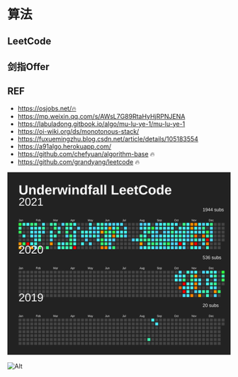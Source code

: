 # 算法
## LeetCode
## 剑指Offer


## REF
- https://osjobs.net/🔥
- https://mp.weixin.qq.com/s/AWsL7G89RtaHyHjRPNJENA
- https://labuladong.gitbook.io/algo/mu-lu-ye-1/mu-lu-ye-1 
- https://oi-wiki.org/ds/monotonous-stack/
- https://fuxuemingzhu.blog.csdn.net/article/details/105183554
- https://a91algo.herokuapp.com/
- https://github.com/chefyuan/algorithm-base 🔥
- https://github.com/grandyang/leetcode 🔥


![](https://raw.githubusercontent.com/underwindfall/GitHubPoster/main/examples/leetcode.svg)

![Alt](https://repobeats.axiom.co/api/embed/9909ea5ee8739c3ad2d0ec4c20a9735179e5bd26.svg "Repobeats analytics image")
